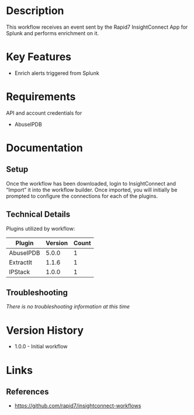 # Description

This workflow receives an event sent by the Rapid7 InsightConnect App for Splunk and performs enrichment on it.

# Key Features

* Enrich alerts triggered from Splunk

# Requirements

API and account credentials for

* AbuseIPDB

# Documentation

## Setup

Once the workflow has been downloaded, login to InsightConnect and “Import” it into the workflow builder. Once imported, you will initially be prompted to configure the connections for each of the plugins.

## Technical Details

Plugins utilized by workflow:

|Plugin|Version|Count|
|----|----|--------|
|AbuseIPDB|5.0.0|1|
|ExtractIt|1.1.6|1|
|IPStack|1.0.0|1|

## Troubleshooting

_There is no troubleshooting information at this time_

# Version History

* 1.0.0 - Initial workflow

# Links

## References

* https://github.com/rapid7/insightconnect-workflows